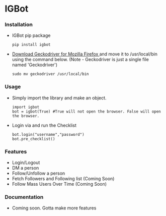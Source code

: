 # IGBot

### Installation
* IGBot pip package
  ```
  pip install igbot
  ```
* [Download Geckodriver for Mozilla Firefox ](https://github.com/mozilla/geckodriver/releases)and move it to /usr/local/bin using the command below. (Note - Geckodriver is just a single file named 'Geckodriver')
  ```
  sudo mv geckodriver /usr/local/bin
  ```
### Usage
* Simply import the library and make an object.
  ```
  import igbot
  bot = igbot(True) #True will not open the browser. False will open the browser.  
  ```
 * Login via and run the Checklist
   ```
   bot.login("username","password")
   bot.pre_checklist()
   ```
### Features
* Login/Logout
* DM a person
* Follow/Unfollow a person
* Fetch Followers and Following list (Coming Soon)
* Follow Mass Users Over Time (Coming Soon)

### Documentation
* Coming soon. Gotta make more features
